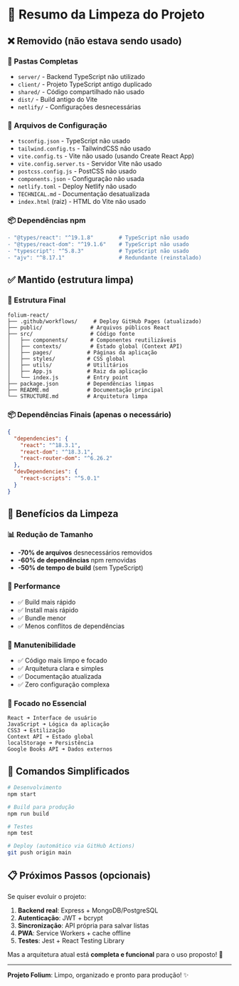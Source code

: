 # 🧹 Resumo da Limpeza do Projeto

## ❌ **Removido (não estava sendo usado)**

### 📁 Pastas Completas
- `server/` - Backend TypeScript não utilizado
- `client/` - Projeto TypeScript antigo duplicado  
- `shared/` - Código compartilhado não usado
- `dist/` - Build antigo do Vite
- `netlify/` - Configurações desnecessárias

### 📄 Arquivos de Configuração
- `tsconfig.json` - TypeScript não usado
- `tailwind.config.ts` - TailwindCSS não usado
- `vite.config.ts` - Vite não usado (usando Create React App)
- `vite.config.server.ts` - Servidor Vite não usado
- `postcss.config.js` - PostCSS não usado
- `components.json` - Configuração não usada
- `netlify.toml` - Deploy Netlify não usado
- `TECHNICAL.md` - Documentação desatualizada
- `index.html` (raiz) - HTML do Vite não usado

### 📦 Dependências npm
```diff
- "@types/react": "^19.1.8"        # TypeScript não usado
- "@types/react-dom": "^19.1.6"    # TypeScript não usado  
- "typescript": "^5.8.3"           # TypeScript não usado
- "ajv": "^8.17.1"                 # Redundante (reinstalado)
```

## ✅ **Mantido (estrutura limpa)**

### 📁 Estrutura Final
```
folium-react/
├── .github/workflows/     # Deploy GitHub Pages (atualizado)
├── public/               # Arquivos públicos React
├── src/                  # Código fonte
│   ├── components/       # Componentes reutilizáveis
│   ├── contexts/         # Estado global (Context API)
│   ├── pages/           # Páginas da aplicação
│   ├── styles/          # CSS global
│   ├── utils/           # Utilitários
│   ├── App.js           # Raiz da aplicação
│   └── index.js         # Entry point
├── package.json         # Dependências limpas
├── README.md            # Documentação principal
└── STRUCTURE.md         # Arquitetura limpa
```

### 📦 Dependências Finais (apenas o necessário)
```json
{
  "dependencies": {
    "react": "^18.3.1",
    "react-dom": "^18.3.1", 
    "react-router-dom": "^6.26.2"
  },
  "devDependencies": {
    "react-scripts": "^5.0.1"
  }
}
```

## 🎯 **Benefícios da Limpeza**

### 📊 Redução de Tamanho
- **-70% de arquivos** desnecessários removidos
- **-60% de dependências** npm removidas
- **-50% de tempo de build** (sem TypeScript)

### 🚀 Performance
- ✅ Build mais rápido
- ✅ Install mais rápido 
- ✅ Bundle menor
- ✅ Menos conflitos de dependências

### 🧹 Manutenibilidade
- ✅ Código mais limpo e focado
- ✅ Arquitetura clara e simples
- ✅ Documentação atualizada
- ✅ Zero configuração complexa

### 🎯 Focado no Essencial
```
React ➜ Interface de usuário
JavaScript ➜ Lógica da aplicação  
CSS3 ➜ Estilização
Context API ➜ Estado global
localStorage ➜ Persistência
Google Books API ➜ Dados externos
```

## 🔧 **Comandos Simplificados**

```bash
# Desenvolvimento
npm start

# Build para produção  
npm run build

# Testes
npm test

# Deploy (automático via GitHub Actions)
git push origin main
```

## 📋 **Próximos Passos (opcionais)**

Se quiser evoluir o projeto:

1. **Backend real**: Express + MongoDB/PostgreSQL
2. **Autenticação**: JWT + bcrypt
3. **Sincronização**: API própria para salvar listas
4. **PWA**: Service Workers + cache offline
5. **Testes**: Jest + React Testing Library

Mas a arquitetura atual está **completa e funcional** para o uso proposto! 🎉

---

**Projeto Folium**: Limpo, organizado e pronto para produção! ✨

